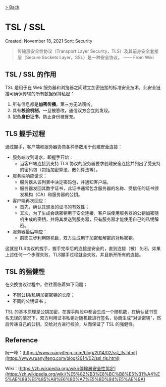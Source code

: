 [> Back](../README.md#网络安全)

# TSL / SSL

Created: November 18, 2021
Sort: Security

> 传输层安全性协议（Transport Layer Security，TLS）及其前身安全套接层（Secure Sockets Layer，SSL）是一种安全协议。
—— From Wiki
> 

## TSL / SSL 的作用

TSL 是用于在 Web 服务器和浏览器之间建立加密链接的标准安全技术，此安全链接可确保传输的所有数据保持私密：

1. 所有信息都是**加密传播**，第三方无法窃听。
2. 具有**校验机制**，一旦被篡改，通信双方会立刻发现。
3. 配备**身份证书**，防止身份被冒充。

## TLS 握手过程

通过握手，客户端和服务器协商各种参数用于创建安全连接：

- 服务端收到请求，即握手开始：
    - 当客户端连接到支持 TLS 协议的服务器要求创建安全连接并列出了受支持的密码包（包括加密算法、散列算法等）。
- 服务端响应请求：
    - 服务器从该列表中决定密码包，并通知客户端。
    - 服务器发回其数字证书，此证书通常包含服务器的名称、受信任的证书颁发机构（CA）和服务器的公钥。
- 客户端再次回应：
    - 首先，确认其颁发的证书的有效性；
    - 其次，为了生成会话密钥用于安全连接，客户端使用服务器的公钥加密随机生成的密钥，并将其发送到服务器，只有服务器才能使用自己的私钥解密。
- 服务器最后响应：
    - 前面三步利用随机数，双方生成用于加密和解密的对称密钥。

这就是TLS协议的握手，握手完毕后的连接是安全的，直到连接（被）关闭，如果上述任何一个步骤失败，TLS握手过程就会失败，并且断开所有的连接。

## TSL 的强健性

在交换协议过程中，往往面临着如下问题：

- 不同公钥/私钥加密密钥的长度；
- 不同的公钥证书；

TSL 的基本原理是公钥加密，在握手阶段中都会生成一个随机数，在确认证书签名无误的情况下，双方利用证书私钥对随机数进行签名，协商生成"对话密钥"，然后传递自己的公钥，交给对方进行校验，从而保证了 TSL 的强健性。

## Reference

阮一峰：[https://www.ruanyifeng.com/blog/2014/02/ssl_tls.html](https://www.ruanyifeng.com/blog/2014/02/ssl_tls.html)

Wiki：[https://zh.wikipedia.org/wiki/傳輸層安全性協定](https://zh.wikipedia.org/wiki/%E5%82%B3%E8%BC%B8%E5%B1%A4%E5%AE%89%E5%85%A8%E6%80%A7%E5%8D%94%E5%AE%9A)
